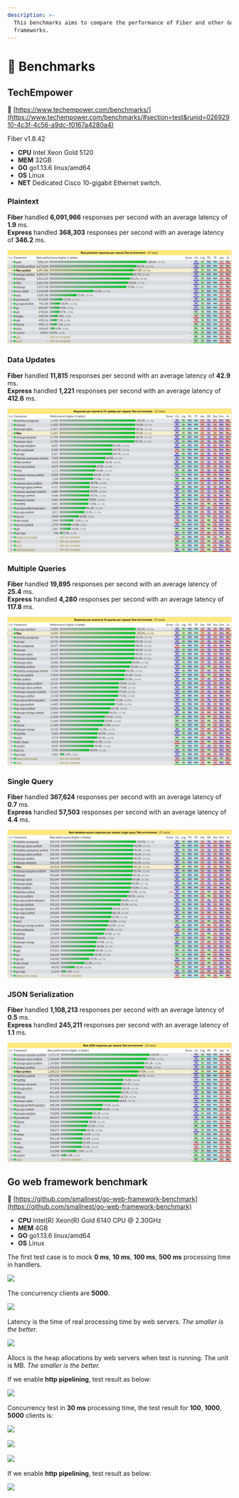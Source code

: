 ```yaml
---
description: >-
  This benchmarks aims to compare the performance of Fiber and other Go web
  frameworks.
---
```


# 🤖 Benchmarks

## TechEmpower

🔗 [https://www.techempower.com/benchmarks/](https://www.techempower.com/benchmarks/#section=test&runid=02692910-4c3f-4c56-a9dc-f0167a4280a4)

Fiber v1.8.42

* **CPU** Intel Xeon Gold 5120
* **MEM** 32GB
* **GO** go1.13.6 linux/amd64
* **OS** Linux
* **NET** Dedicated Cisco 10-gigabit Ethernet switch.

### Plaintext

**Fiber** handled **6,091,966** responses per second with an average latency of **1.9** ms.  
**Express** handled **368,303** responses per second with an average latency of **346.2** ms.

![](.gitbook/assets/plaintext.png)

### Data Updates

**Fiber** handled **11,815** responses  per second with an average latency of **42.9** ms.  
**Express** handled **1,221** responses  per second with an average latency of **412.6** ms.

![](.gitbook/assets/data_updates.png)

### Multiple Queries

**Fiber** handled **19,895** responses per second with an average latency of **25.4** ms.  
**Express** handled **4,280** responses  per second with an average latency of **117.8** ms.

![](.gitbook/assets/multiple_queries.png)

### Single Query

**Fiber** handled **367,624** responses per second with an average latency of **0.7** ms.  
**Express** handled **57,503** responses  per second with an average latency of **4.4** ms.

![](.gitbook/assets/single_query.png)

### JSON Serialization

**Fiber** handled **1,108,213** responses per second with an average latency of **0.5** ms.  
**Express** handled **245,211** responses  per second with an average latency of **1.1** ms.

![](.gitbook/assets/json.png)

## Go web framework benchmark

🔗 [https://github.com/smallnest/go-web-framework-benchmark](https://github.com/smallnest/go-web-framework-benchmark)

* **CPU** Intel\(R\) Xeon\(R\) Gold 6140 CPU @ 2.30GHz
* **MEM** 4GB
* **GO** go1.13.6 linux/amd64
* **OS** Linux

The first test case is to mock **0 ms**, **10 ms**, **100 ms**, **500 ms** processing time in handlers.

![](https://raw.githubusercontent.com/gofiber/docs/master/.gitbook/assets/benchmark.png)

The concurrency clients are **5000**.

![](https://raw.githubusercontent.com/gofiber/docs/master/.gitbook/assets/benchmark_latency.png)

Latency is the time of real processing time by web servers. _The smaller is the better._

![](https://raw.githubusercontent.com/gofiber/docs/master/.gitbook/assets/benchmark_alloc.png)

Allocs is the heap allocations by web servers when test is running. The unit is MB. _The smaller is the better._

If we enable **http pipelining**, test result as below:

![](https://raw.githubusercontent.com/gofiber/docs/master/.gitbook/assets/benchmark-pipeline.png)

Concurrency test in **30 ms** processing time, the test result for **100**, **1000**, **5000** clients is:

![](https://raw.githubusercontent.com/gofiber/docs/master/.gitbook/assets/concurrency.png)

![](https://raw.githubusercontent.com/gofiber/docs/master/.gitbook/assets/concurrency_latency.png)

![](https://raw.githubusercontent.com/gofiber/docs/master/.gitbook/assets/concurrency_alloc.png)

If we enable **http pipelining**, test result as below:

![](https://raw.githubusercontent.com/gofiber/docs/master/.gitbook/assets/concurrency-pipeline.png)

